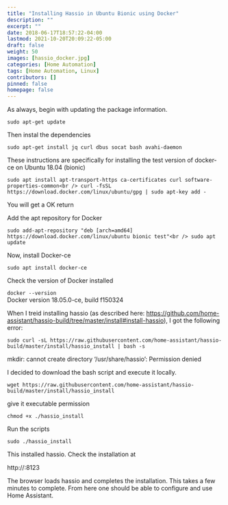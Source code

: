 ```yaml
---
title: "Installing Hassio in Ubuntu Bionic using Docker"
description: ""
excerpt: ""
date: 2018-06-17T18:57:22-04:00
lastmod: 2021-10-20T20:09:22-05:00
draft: false
weight: 50
images: [hassio_docker.jpg]
categories: [Home Automation]
tags: [Home Automation, Linux]
contributors: []
pinned: false
homepage: false
---
```

As always, begin with updating the package information.

`sudo apt-get update`

Then instal the dependencies

`sudo apt-get install jq curl dbus socat bash avahi-daemon`

These instructions are specifically for installing the test version of docker-ce on Ubuntu 18.04 (bionic)

`sudo apt install apt-transport-https ca-certificates curl software-properties-common<br />
curl -fsSL https://download.docker.com/linux/ubuntu/gpg | sudo apt-key add -`

You will get a OK return

Add the apt repository for Docker

`sudo add-apt-repository "deb [arch=amd64] https://download.docker.com/linux/ubuntu bionic test"<br />
sudo apt update`

Now, install Docker-ce

`sudo apt install docker-ce`

Check the version of Docker installed

`docker --version`  
Docker version 18.05.0-ce, build f150324

When I treid installing hassio (as described here: <a href="https://github.com/home-assistant/hassio-build/tree/master/install#install-hassio" target="_blank" rel="noopener">https://github.com/home-assistant/hassio-build/tree/master/install#install-hassio</a>), I got the following error:

`sudo curl -sL https://raw.githubusercontent.com/home-assistant/hassio-build/master/install/hassio_install | bash -s`

mkdir: cannot create directory ‘/usr/share/hassio’: Permission denied

I decided to download the bash script and execute it locally.

`wget https://raw.githubusercontent.com/home-assistant/hassio-build/master/install/hassio_install`

give it executable permission

`chmod +x ./hassio_install`

Run the scripts

`sudo ./hassio_install`

This installed hassio. Check the installation at

http://<localhost>:8123

The browser loads hassio and completes the installation. This takes a few minutes to complete. From here one should be able to configure and use Home Assistant.